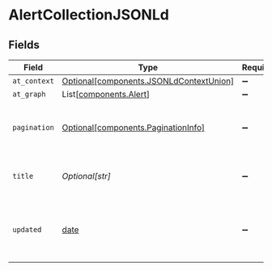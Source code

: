 # AlertCollectionJSONLd


## Fields

| Field                                                                                    | Type                                                                                     | Required                                                                                 | Description                                                                              |
| ---------------------------------------------------------------------------------------- | ---------------------------------------------------------------------------------------- | ---------------------------------------------------------------------------------------- | ---------------------------------------------------------------------------------------- |
| `at_context`                                                                             | [Optional[components.JSONLdContextUnion]](../../models/components/jsonldcontextunion.md) | :heavy_minus_sign:                                                                       | N/A                                                                                      |
| `at_graph`                                                                               | List[[components.Alert](../../models/components/alert.md)]                               | :heavy_minus_sign:                                                                       | N/A                                                                                      |
| `pagination`                                                                             | [Optional[components.PaginationInfo]](../../models/components/paginationinfo.md)         | :heavy_minus_sign:                                                                       | Links for retrieving more data from paged data sets                                      |
| `title`                                                                                  | *Optional[str]*                                                                          | :heavy_minus_sign:                                                                       | A title describing the alert collection                                                  |
| `updated`                                                                                | [date](https://docs.python.org/3/library/datetime.html#date-objects)                     | :heavy_minus_sign:                                                                       | The last time a change occurred to this collection                                       |